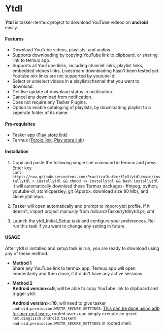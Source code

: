 # Ytdl


**Ytdl** is tasker+termux project to download YouTube videos on **android** easily.

#### Features
* Download YouTube videos, playlists, and audios.
* Supports downloading by copying YouTube link to clipboard, or sharing link to termux app.
* Supports all YouTube links, including channel links, playlist links, embedded vidoes links. Livestream downloading hasn't been tested yet. Youtube mix links are not supported by youtube-dl.
* Select or unselect videos in a playlist/channel that you want to download.
* Get live update of download status in notification.
* Cancel any download from notification.
* Does not require any Tasker Plugins.
* Option to enable cataloging of playlists, by downloading playlist to a seperate folder of its name.

#### Pre-requisites
* Tasker app ([Play store link](https://play.google.com/store/apps/details?id=net.dinglisch.android.taskerm))
* Termux ([Fdroid link](https://f-droid.org/en/packages/com.termux/), [Play store link](https://play.google.com/store/apps/details?id=com.termux))

#### Installation


1. Copy and paste the following single line command in termux and press Enter key.  
      ```curl https://raw.githubusercontent.com/Practicalbutterfly5/ytdl/main/installytdl > installytdl && chmod +x installytdl && bash installytdl```
      It will automatically download these Termux packages- ffmpeg, python, youtube-dl, atomicparsley, git (Approx. download size 80 Mb), and clone ytdl repo.

2. Tasker will open automatically and prompt to import ytdl profile. If it doesn't, import project manually from /sdcard/Tasker/ytdl/ytdl.prj.xml

3. Launch the ytdl_Initial_Setup task and configure your preferences. Re-run this task if you want to change any setting in future.


#### USAGE

After ytdl is installed and setup task is run, you are ready to download using any of these method.

* **Method 1**  
  Share any YouTube link to termux app. Termux app will open momentarily and then close, if it didn't have any active sessions.


* **Method 2**  
  **Android version<=9**,  will be able to copy YouTube link to clipboard and trigger ytdl.  
  
  **Android version>=10**, will need to give tasker ```android.permission.WRITE_SECURE_SETTINGS```. [This can be done using adb for non-root users](https://tasker.joaoapps.com/userguide/en/help/ah_secure_setting_grant.html), rooted users can simply execute ```pm grant net.dinglisch.android.taskerm android.permission.WRITE_SECURE_SETTINGS``` in rooted shell.
